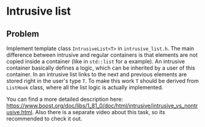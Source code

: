 # Intrusive list

## Problem

Implement template class `IntrusiveList<T>` in `intrusive_list.h`. The main difference between intrusive and regular containers is
that elements are not copied inside a container (like in `std::list` for a example). An intrusive container basically defines a logic, which can be
inherited by a user of this container. In an intrusive list links to the next and previous elements are stored right in the user's type `T`.
To make this work `T` should be derived from `ListHook` class, where all the list logic is actually implemented.

You can find a more detailed description here: https://www.boost.org/doc/libs/1_81_0/doc/html/intrusive/intrusive_vs_nontrusive.html. Also there is
a separate video about this task, so its recommended to check it out.
